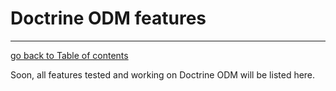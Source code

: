# Doctrine ODM features
---------------------------------------

[go back to Table of contents][back-to-index]

[back-to-index]: https://github.com/symfony2admingenerator/AdmingeneratorGeneratorBundle/blob/master/Resources/doc/documentation.md#3-features

Soon, all features tested and working on Doctrine ODM will be listed here.